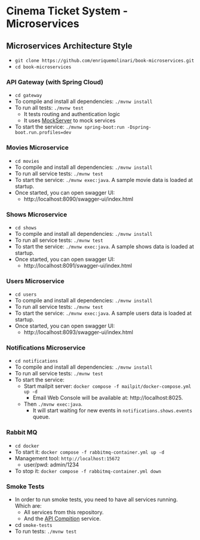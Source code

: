 # Cinema Ticket System - Microservices

## Microservices Architecture Style

- `git clone https://github.com/enriquemolinari/book-microservices.git`
- `cd book-microservices`

### API Gateway (with Spring Cloud)

- `cd gateway`
- To compile and install all dependencies: `./mvnw install`
- To run all tests: `./mvnw test`
    - It tests routing and authentication logic
    - It uses [MockServer](https://www.mock-server.com/) to mock services
- To start the service: `./mvnw spring-boot:run -Dspring-boot.run.profiles=dev`

### Movies Microservice

- `cd movies`
- To compile and install all dependencies: `./mvnw install`
- To run all service tests: `./mvnw test`
- To start the service: `./mvnw exec:java`. A sample movie data is loaded at startup.
- Once started, you can open swagger UI:
    - http://localhost:8090/swagger-ui/index.html

### Shows Microservice

- `cd shows`
- To compile and install all dependencies: `./mvnw install`
- To run all service tests: `./mvnw test`
- To start the service: `./mvnw exec:java`. A sample shows data is loaded at startup.
- Once started, you can open swagger UI:
    - http://localhost:8091/swagger-ui/index.html

### Users Microservice

- `cd users`
- To compile and install all dependencies: `./mvnw install`
- To run all service tests: `./mvnw test`
- To start the service: `./mvnw exec:java`. A sample users data is loaded at startup.
- Once started, you can open swagger UI:
    - http://localhost:8093/swagger-ui/index.html

### Notifications Microservice

- `cd notifications`
- To compile and install all dependencies: `./mvnw install`
- To run all service tests: `./mvnw test`
- To start the service:
    - Start mailpit server: `docker compose -f mailpit/docker-compose.yml up -d`
        - Email Web Console will be available at: http://localhost:8025.
    - Then `./mvnw exec:java`.
        - It will start waiting for new events in `notifications.shows.events` queue.

### Rabbit MQ

- `cd docker`
- To start it: `docker compose -f rabbitmq-container.yml up -d`
- Management tool: `http://localhost:15672`
    - user/pwd: admin/1234
- To stop it: `docker compose -f rabbitmq-container.yml down`

### Smoke Tests

- In order to run smoke tests, you need to have all services running. Which are:
    - All services from this repository.
    - And the [API Compition](https://github.com/enriquemolinari/book-apicomposition) service.
- cd `smoke-tests`
- To run tests: `./mvnw test`